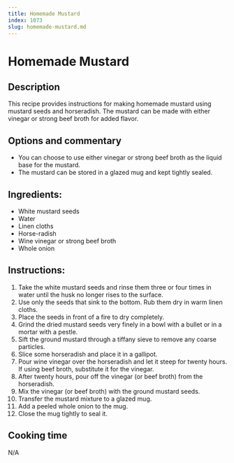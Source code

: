 ```yaml
---
title: Homemade Mustard
index: 1073
slug: homemade-mustard.md
---
```


# Homemade Mustard

## Description
This recipe provides instructions for making homemade mustard using mustard seeds and horseradish. The mustard can be made with either vinegar or strong beef broth for added flavor.

## Options and commentary
- You can choose to use either vinegar or strong beef broth as the liquid base for the mustard.
- The mustard can be stored in a glazed mug and kept tightly sealed.

## Ingredients:
- White mustard seeds
- Water
- Linen cloths
- Horse-radish
- Wine vinegar or strong beef broth
- Whole onion

## Instructions:
1. Take the white mustard seeds and rinse them three or four times in water until the husk no longer rises to the surface.
2. Use only the seeds that sink to the bottom. Rub them dry in warm linen cloths.
3. Place the seeds in front of a fire to dry completely.
4. Grind the dried mustard seeds very finely in a bowl with a bullet or in a mortar with a pestle.
5. Sift the ground mustard through a tiffany sieve to remove any coarse particles.
6. Slice some horseradish and place it in a gallipot.
7. Pour wine vinegar over the horseradish and let it steep for twenty hours. If using beef broth, substitute it for the vinegar.
8. After twenty hours, pour off the vinegar (or beef broth) from the horseradish.
9. Mix the vinegar (or beef broth) with the ground mustard seeds.
10. Transfer the mustard mixture to a glazed mug.
11. Add a peeled whole onion to the mug.
12. Close the mug tightly to seal it.

## Cooking time
N/A